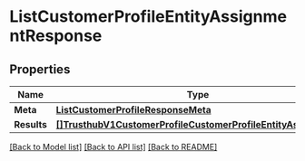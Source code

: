 # ListCustomerProfileEntityAssignmentResponse

## Properties

Name | Type | Description | Notes
------------ | ------------- | ------------- | -------------
**Meta** | [**ListCustomerProfileResponseMeta**](ListCustomerProfileResponse_meta.md) |  |[optional] 
**Results** | [**[]TrusthubV1CustomerProfileCustomerProfileEntityAssignment**](trusthub.v1.customer_profile.customer_profile_entity_assignment.md) |  |[optional] 

[[Back to Model list]](../README.md#documentation-for-models) [[Back to API list]](../README.md#documentation-for-api-endpoints) [[Back to README]](../README.md)


